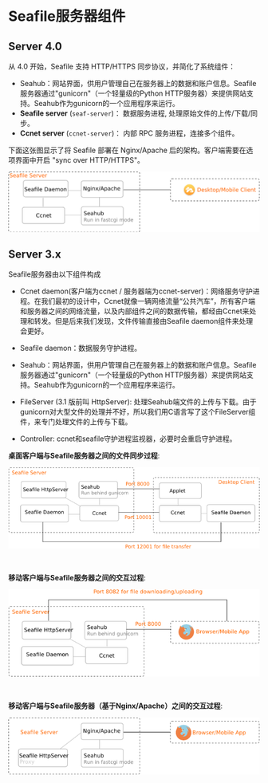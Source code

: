 # Seafile服务器组件

## Server 4.0

从 4.0 开始，Seafile 支持 HTTP/HTTPS 同步协议，并简化了系统组件： 

- Seahub：网站界面，供用户管理自己在服务器上的数据和账户信息。Seafile服务器通过"gunicorn"（一个轻量级的Python HTTP服务器）来提供网站支持。Seahub作为gunicorn的一个应用程序来运行。
- **Seafile server** (``seaf-server``)： 数据服务进程, 处理原始文件的上传/下载/同步。
- **Ccnet server** (``ccnet-server``)： 内部 RPC 服务进程，连接多个组件。

下面这张图显示了将 Seafile 部署在 Nginx/Apache 后的架构。客户端需要在选项界面中开启 "sync over HTTP/HTTPS"。

![Seafile Sync](../images/seafile-arch-new-http.png)

## Server 3.x

Seafile服务器由以下组件构成

* Ccnet daemon(客户端为ccnet / 服务器端为ccnet-server)：网络服务守护进程。在我们最初的设计中，Ccnet就像一辆网络流量“公共汽车”，所有客户端和服务器之间的网络流量，以及内部组件之间的数据传输，都经由Ccnet来处理和转发。但是后来我们发现，文件传输直接由Seafile daemon组件来处理会更好。

* Seafile daemon：数据服务守护进程。

* Seahub：网站界面，供用户管理自己在服务器上的数据和账户信息。Seafile服务器通过"gunicorn"（一个轻量级的Python HTTP服务器）来提供网站支持。Seahub作为gunicorn的一个应用程序来运行。

* FileServer (3.1 版前叫 HttpServer): 处理Seahub端文件的上传与下载。由于gunicorn对大型文件的处理并不好，所以我们用C语言写了这个FileServer组件，来专门处理文件的上传与下载。

* Controller: ccnet和seafile守护进程监视器，必要时会重启守护进程。

**桌面客户端与Seafile服务器之间的文件同步过程**:

![Seafile Sync](../images/seafile-sync-arch.png)

<br/>

**移动客户端与Seafile服务器之间的交互过程**:

![How mobile clients connect Seafile](../images/mobile-arch.png)

<br/>

**移动客户端与Seafile服务器（基于Nginx/Apache）之间的交互过程**:

![How seafile configured behind Nginx/Apache](../images/mobile-nginx-arch.png)
